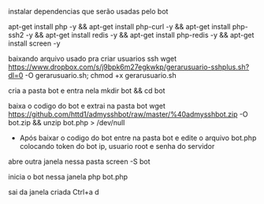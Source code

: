 instalar dependencias que serão usadas pelo bot

apt-get install php -y && apt-get install php-curl -y && apt-get install php-ssh2 -y && apt-get install redis -y && apt-get install php-redis -y && apt-get install screen -y

baixando arquivo usado pra criar usuarios ssh
wget https://www.dropbox.com/s/j9bpk6m27egkwkp/gerarusuario-sshplus.sh?dl=0 -O gerarusuario.sh; chmod +x gerarusuario.sh

cria a pasta bot e entra nela
mkdir bot && cd bot

baixa o codigo do bot e extrai na pasta bot
wget https://github.com/httd1/admysshbot/raw/master/%40admysshbot.zip -O bot.zip && unzip bot.php > /dev/null

* Após baixar o codigo do bot entre na pasta bot e edite o arquivo bot.php colocando token do bot ip, usuario root e senha do servidor

abre outra janela nessa pasta
screen -S bot

inicia o bot nessa janela
php bot.php

sai da janela criada
Ctrl+a d
